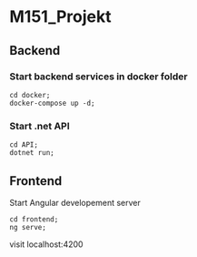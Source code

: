 # M151_Projekt

## Backend

### Start backend services in docker folder

```
cd docker;
docker-compose up -d;
```

### Start .net API

```
cd API;
dotnet run;
```

## Frontend

Start Angular developement server

```
cd frontend;
ng serve;
```

visit localhost:4200